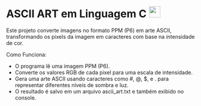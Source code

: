 # ASCII ART em Linguagem C <img width = "30" height = "30" src="https://cdn.jsdelivr.net/gh/devicons/devicon@latest/icons/c/c-original.svg" />

Este projeto converte imagens no formato PPM (P6) em arte ASCII, transformando os pixels da imagem em caracteres com base na intensidade de cor.

Como Funciona:
- O programa lê uma imagem PPM (P6).
- Converte os valores RGB de cada pixel para uma escala de intensidade.
- Gera uma arte ASCII usando caracteres como #, @, $, e . para representar diferentes níveis de sombra e luz.
- O resultado é salvo em um arquivo ascii_art.txt e também exibido no console.
